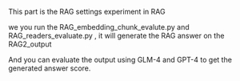 This part is the RAG settings experiment in RAG

we you run the RAG_embedding_chunk_evalute.py and RAG_readers_evaluate.py
, it will generate the RAG answer on the RAG2_output

And you can evaluate the output using GLM-4 and GPT-4 to get the generated answer score.